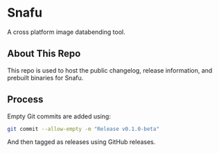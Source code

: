 # Snafu
A cross platform image databending tool.

## About This Repo
This repo is used to host the public changelog, release information, and prebuilt binaries for Snafu.

## Process 
Empty Git commits are added using:
```bash
git commit --allow-empty -m "Release v0.1.0-beta"
```
And then tagged as releases using GitHub releases.